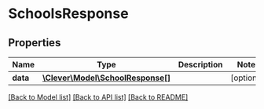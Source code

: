 # SchoolsResponse

## Properties
Name | Type | Description | Notes
------------ | ------------- | ------------- | -------------
**data** | [**\Clever\Model\SchoolResponse[]**](SchoolResponse.md) |  | [optional] 

[[Back to Model list]](README.md#documentation-for-models) [[Back to API list]](README.md#documentation-for-api-endpoints) [[Back to README]](README.md)


